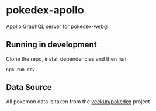 # pokedex-apollo
Apollo GraphQL server for pokedex-webgl


## Running in development

Clone the repo, install dependencies and then run 
```
npm run dev
```


## Data Source

All pokemon data is taken from the [veekun/pokedex](https://github.com/veekun/pokedex) project
